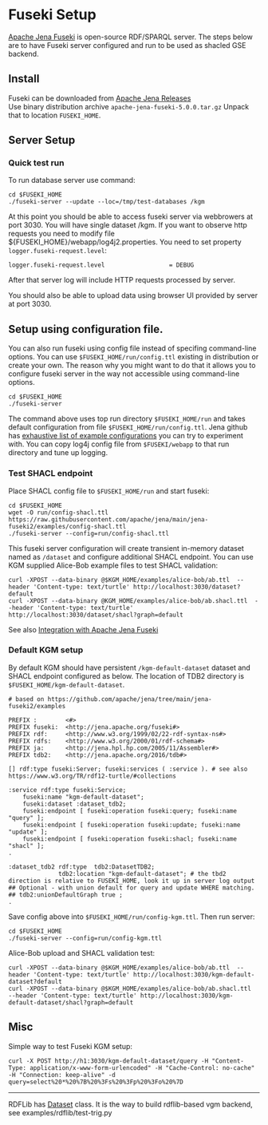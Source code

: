 # Fuseki Setup

[Apache Jena Fuseki](https://jena.apache.org/documentation/fuseki2/) is open-source RDF/SPARQL server. The steps below are to have Fuseki server configured and run to be used as shacled GSE backend.

## Install

Fuseki can be downloaded from [Apache Jena Releases](https://jena.apache.org/download/index.cgi)<br/>
Use binary distribution archive `apache-jena-fuseki-5.0.0.tar.gz` Unpack that to location `FUSEKI_HOME`.

## Server Setup

### Quick test run

To run database server use command:

```
cd $FUSEKI_HOME
./fuseki-server --update --loc=/tmp/test-databases /kgm
```

At this point you should be able to access fuseki server via webbrowers at port 3030. You will have single dataset /kgm.
If you want to observe http requests you need to modify file ${FUSEKI_HOME}/webapp/log4j2.properties. You need to set property `logger.fuseki-request.level`:

```
logger.fuseki-request.level                  = DEBUG
```

After that server log will include HTTP requests processed by server.

You should also be able to upload data using browser UI provided by server at port 3030.

## Setup using configuration file.

You can also run fuseki using config file instead of specifing command-line options. You can use `$FUSEKI_HOME/run/config.ttl` existing in distribution or create your own.
The reason why you might want to do that it allows you to configure fuseki server in the way not accessible using command-line options.

```
cd $FUSEKI_HOME
./fuseki-server
```

The command above uses top run directory `$FUSEKI_HOME/run` and takes default configuration from file `$FUSEKI_HOME/run/config.ttl`. Jena github has [exhaustive list of example configurations](https://github.com/apache/jena/tree/main/jena-fuseki2/examples) you can try to experiment with. You can copy log4j config file from `$FUSEKI/webapp` to that run directory and tune up logging. 

### Test SHACL endpoint

Place SHACL config file to `$FUSEKI_HOME/run` and start fuseki:

```
cd $FUSEKI_HOME
wget -O run/config-shacl.ttl https://raw.githubusercontent.com/apache/jena/main/jena-fuseki2/examples/config-shacl.ttl
./fuseki-server --config=run/config-shacl.ttl
```

This fuseki server configuration will create transient in-memory dataset named as `/dataset` and configure additional SHACL endpoint. You can use KGM supplied Alice-Bob example files to test SHACL validation:

```
curl -XPOST --data-binary @$KGM_HOME/examples/alice-bob/ab.ttl  --header 'Content-type: text/turtle' http://localhost:3030/dataset?default
curl -XPOST --data-binary @KGM_HOME/examples/alice-bob/ab.shacl.ttl  --header 'Content-type: text/turtle' http://localhost:3030/dataset/shacl?graph=default
```
See also [Integration with Apache Jena Fuseki](https://jena.apache.org/documentation/shacl/index.html#integration-with-apache-jena-fuseki)

### Default KGM setup

By default KGM should have persistent `/kgm-default-dataset` dataset and SHACL endpoint configured as below. The location of TDB2 directory is `$FUSEKI_HOME/kgm-default-dataset`.

```
# based on https://github.com/apache/jena/tree/main/jena-fuseki2/examples

PREFIX :        <#>
PREFIX fuseki:  <http://jena.apache.org/fuseki#>
PREFIX rdf:     <http://www.w3.org/1999/02/22-rdf-syntax-ns#>
PREFIX rdfs:    <http://www.w3.org/2000/01/rdf-schema#>
PREFIX ja:      <http://jena.hpl.hp.com/2005/11/Assembler#>
PREFIX tdb2:    <http://jena.apache.org/2016/tdb#>

[] rdf:type fuseki:Server; fuseki:services ( :service ). # see also https://www.w3.org/TR/rdf12-turtle/#collections

:service rdf:type fuseki:Service;
    fuseki:name "kgm-default-dataset";
    fuseki:dataset :dataset_tdb2;
    fuseki:endpoint [ fuseki:operation fuseki:query; fuseki:name "query" ];
    fuseki:endpoint [ fuseki:operation fuseki:update; fuseki:name "update" ];
    fuseki:endpoint [ fuseki:operation fuseki:shacl; fuseki:name "shacl" ];
.

:dataset_tdb2 rdf:type  tdb2:DatasetTDB2;
              tdb2:location "kgm-default-dataset"; # the tbd2 direction is relative to FUSEKI_HOME, look it up in server log output
## Optional - with union default for query and update WHERE matching.
## tdb2:unionDefaultGraph true ;
.
```

Save config above into `$FUSEKI_HOME/run/config-kgm.ttl`. Then run server:
```
cd $FUSEKI_HOME
./fuseki-server --config=run/config-kgm.ttl
```
   
Alice-Bob upload and SHACL validation test:
```
curl -XPOST --data-binary @$KGM_HOME/examples/alice-bob/ab.ttl  --header 'Content-type: text/turtle' http://localhost:3030/kgm-default-dataset?default
curl -XPOST --data-binary @$KGM_HOME/examples/alice-bob/ab.shacl.ttl  --header 'Content-type: text/turtle' http://localhost:3030/kgm-default-dataset/shacl?graph=default
```

## Misc

Simple way to test Fuseki KGM setup:

```
curl -X POST http://h1:3030/kgm-default-dataset/query -H "Content-Type: application/x-www-form-urlencoded" -H "Cache-Control: no-cache" -H "Connection: keep-alive" -d query=select%20*%20%7B%20%3Fs%20%3Fp%20%3Fo%20%7D
```

-------------

RDFLib has [Dataset](https://rdflib.readthedocs.io/en/stable/apidocs/rdflib.html#rdflib.Dataset) class. It is the way to build rdflib-based vgm backend, see examples/rdflib/test-trig.py

